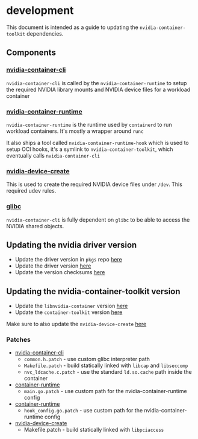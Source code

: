 # development

This document is intended as a guide to updating the `nvidia-container-toolkit` dependencies.

## Components

### [nvidia-container-cli](./nvidia-container-cli/)

`nvidia-container-cli` is called by the `nvidia-container-runtime` to setup the required NVIDIA library mounts and NVIDIA device files for a workload container

### [nvidia-container-runtime](./nvidia-container-runtime/)

`nvidia-container-runtime` is the runtime used by `containerd` to run workload containers. It's mostly a wrapper around `runc`

It also ships a tool called `nvidia-container-runtime-hook` which is used to setup OCI hooks, it's a symlink to `nvidia-container-toolkit`, which eventually calls `nvidia-container-cli`

### [nvidia-device-create](./nvidia-device-create/)

This is used to create the required NVIDIA device files under `/dev`. This required udev rules.

### [glibc](./glibc/)

`nvidia-container-cli` is fully dependent on `glibc` to be able to access the NVIDIA shared objects.

## Updating the nvidia driver version

- Update the driver version in `pkgs` repo [here](https://github.com/siderolabs/pkgs/blob/master/nonfree/kmod-nvidia/pkg.yaml)
- Update the driver version [here](../vars.yaml)
- Update the version checksums [here](./nvidia-pkgs/pkg.yaml)

## Updating the nvidia-container-toolkit version

- Update the `libnvidia-container` version [here](./nvidia-container-cli/pkg.yaml)
- Update the `container-toolkit` version [here](./nvidia-container-runtime/pkg.yaml)

Make sure to also update the `nvidia-device-create` [here](./nvidia-device-create/pkg.yaml)

### Patches

- [nvidia-container-cli](./nvidia-container-cli/patches/libnvidia-container/)
    - `common.h.patch` - use custom glibc interpreter path
    - `Makefile.patch` - build statically linked with `libcap` and `libseccomp`
    - `nvc_ldcache.c.patch` - use the standard `ld.so.cache` path inside the container
- [container-runtime](./nvidia-container-runtime/patches/nvidia-container-runtime/)
    - `main.go.patch` - use custom path for the nvidia-container-runtime config
- [container-runtime](./nvidia-container-runtime/patches/nvidia-container-toolkit/)
    - `hook_config.go.patch` - use custom path for the nvidia-container-runtime config
- [nvidia-device-create](./nvidia-device-create/patches/nvidia-graphics-drivers-build/)
    - Makefile.patch - build statically linked with `libpciaccess`
